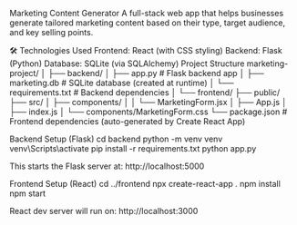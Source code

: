 Marketing Content Generator
A full-stack web app that helps businesses generate tailored marketing content based on their type, target audience, and key selling points.

🛠️ Technologies Used
Frontend: React (with CSS styling)
Backend: Flask (Python)
Database: SQLite (via SQLAlchemy)
Project Structure
marketing-project/ │ ├── backend/ │ ├── app.py # Flask backend app │ ├── marketing.db # SQLite database (created at runtime) │ └── requirements.txt # Backend dependencies │ └── frontend/ ├── public/ ├── src/ │ ├── components/ │ │ └── MarketingForm.jsx │ ├── App.js │ ├── index.js │ └── components/MarketingForm.css └── package.json # Frontend dependencies (auto-generated by Create React App)

Backend Setup (Flask)
cd backend python -m venv venv venv\Scripts\activate pip install -r requirements.txt python app.py

This starts the Flask server at: http://localhost:5000

Frontend Setup (React)
cd ../frontend npx create-react-app .
npm install npm start

React dev server will run on: http://localhost:3000
